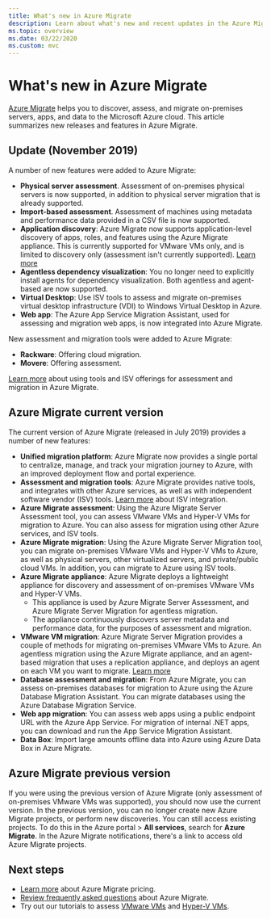 ```yaml
---
title: What's new in Azure Migrate 
description: Learn about what's new and recent updates in the Azure Migrate service.
ms.topic: overview
ms.date: 03/22/2020
ms.custom: mvc
---
```


# What's new in Azure Migrate

[Azure Migrate](migrate-services-overview.md) helps you to discover, assess, and migrate on-premises servers, apps, and data to the Microsoft Azure cloud. This article summarizes new releases and features in Azure Migrate.



## Update (November 2019)

A number of new features were added to Azure Migrate:

- **Physical server assessment**. Assessment of on-premises physical servers is now supported, in addition to physical server migration that is already supported.
- **Import-based assessment**. Assessment of machines using metadata and performance data provided in a CSV file is now supported.
- **Application discovery**: Azure Migrate now supports application-level discovery of apps, roles, and features using the Azure Migrate appliance. This is currently supported for VMware VMs only, and is limited to discovery only (assessment isn't currently supported). [Learn more](how-to-discover-applications.md)
- **Agentless dependency visualization**: You no longer need to explicitly install agents for dependency visualization. Both agentless and agent-based are now supported.
- **Virtual Desktop**: Use ISV tools to assess and migrate on-premises virtual desktop infrastructure (VDI) to Windows Virtual Desktop in Azure.
- **Web app**: The Azure App Service Migration Assistant, used for assessing and migration web apps, is now integrated into Azure Migrate.

New assessment and migration tools were added to Azure Migrate:

- **Rackware**: Offering cloud migration.
- **Movere**: Offering assessment.

[Learn more](migrate-services-overview.md) about using tools and ISV offerings for assessment and migration in Azure Migrate.

## Azure Migrate current version

The current version of Azure Migrate (released in July 2019) provides a number of new features:

- **Unified migration platform**: Azure Migrate now provides a single portal to centralize, manage, and track your migration journey to Azure, with an improved deployment flow and portal experience.
- **Assessment and migration tools**: Azure Migrate provides native tools, and integrates with other Azure services, as well as with independent software vendor (ISV) tools. [Learn more](migrate-services-overview.md#isv-integration) about ISV integration.
- **Azure Migrate assessment**: Using the Azure Migrate Server Assessment tool, you can assess VMware VMs and Hyper-V VMs for migration to Azure. You can also assess for migration using other Azure services, and ISV tools.
- **Azure Migrate migration**: Using the Azure Migrate Server Migration tool, you can migrate on-premises VMware VMs and Hyper-V VMs to Azure, as well as physical servers, other virtualized servers, and private/public cloud VMs. In addition, you can migrate to Azure using ISV tools.
- **Azure Migrate appliance**: Azure Migrate deploys a lightweight appliance for discovery and assessment of on-premises VMware VMs and Hyper-V VMs.
    - This appliance is used by Azure Migrate Server Assessment, and Azure Migrate Server Migration for agentless migration.
    - The appliance continuously discovers server metadata and performance data, for the purposes of assessment and migration.  
- **VMware VM migration**:  Azure Migrate Server Migration provides a couple of methods for migrating on-premises VMware VMs to Azure.  An agentless migration using the Azure Migrate appliance, and an agent-based migration that uses a replication appliance, and deploys an agent on each VM you want to migrate. [Learn more](server-migrate-overview.md)
 - **Database assessment and migration**: From Azure Migrate, you can assess on-premises databases for migration to Azure using the Azure Database Migration Assistant. You can migrate databases using the Azure Database Migration Service.
- **Web app migration**: You can assess web apps using a public endpoint URL with the Azure App Service. For migration of internal .NET apps, you can download and run the App Service Migration Assistant.
- **Data Box**: Import large amounts offline data into Azure using Azure Data Box in Azure Migrate.

## Azure Migrate previous version

If you were using the previous version of Azure Migrate (only assessment of on-premises VMware VMs was supported), you should now use the current version. In the previous version, you can no longer create new Azure Migrate projects, or perform new discoveries. You can still access existing projects. To do this in the Azure portal > **All services**, search for **Azure Migrate**. In the Azure Migrate notifications, there's a link to access old Azure Migrate projects.



## Next steps

- [Learn more](https://azure.microsoft.com/pricing/details/azure-migrate/) about Azure Migrate pricing.
- [Review frequently asked questions](resources-faq.md) about Azure Migrate.
- Try out our tutorials to assess [VMware VMs](tutorial-assess-vmware.md) and [Hyper-V VMs](tutorial-assess-hyper-v.md).
